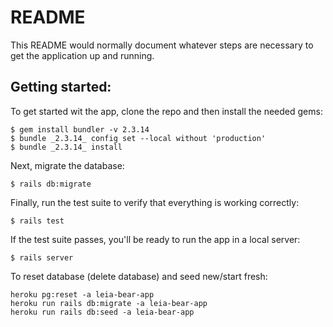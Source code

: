 # README

This README would normally document whatever steps are necessary to get the
application up and running.

## Getting started:

To get started wit the app, clone the repo and then install the needed gems:

```
$ gem install bundler -v 2.3.14
$ bundle _2.3.14_ config set --local without 'production'
$ bundle _2.3.14_ install
```

Next, migrate the database:

```
$ rails db:migrate
```

Finally, run the test suite to verify that everything is working correctly:

```
$ rails test
```

If the test suite passes, you'll be ready to run the app in a local server:

```
$ rails server
```


To reset database (delete database) and seed new/start fresh:
```
heroku pg:reset -a leia-bear-app
heroku run rails db:migrate -a leia-bear-app
heroku run rails db:seed -a leia-bear-app
```

